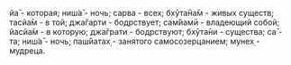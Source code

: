 йа̄ - которая; ниш́а̄ - ночь; сарва - всех; бхӯта̄на̄м - живых существ; тасйа̄м - в той; джа̄гарти - бодрствует; сам̇йамӣ - владеющий собой; йасйа̄м - в которую; джа̄грати - бодрствуют; бхӯта̄ни - существа; са̄ - та; ниш́а̄ - ночь; паш́йатах̣ - занятого самосозерцанием; мунех̣ - мудреца.